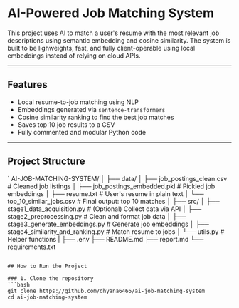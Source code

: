 # AI-Powered Job Matching System
This project uses AI to match a user's resume with the most relevant job descriptions using semantic embedding and cosine similarity. The system is built to be lighweights, fast, and fully client-operable using local embeddings instead of relying on cloud APIs.

---

## Features
- Local resume-to-job matching using NLP
- Embeddings generated via `sentence-transformers`
- Cosine similarity ranking to find the best job matches
- Saves top 10 job results to a  CSV
- Fully commented and modular Python code

---

## Project Structure
`
AI-JOB-MATCHING-SYSTEM/
│
├── data/
│ ├── job_postings_clean.csv # Cleaned job listings
│ ├── job_postings_embedded.pkl # Pickled job embeddings
│ ├── resume.txt # User's resume in plain text
│ └── top_10_similar_jobs.csv # Final output: top 10 matches
│
├── src/
│ ├── stage1_data_acquisition.py # (Optional) Collect data via API
│ ├── stage2_preprocessing.py # Clean and format job data
│ ├── stage3_generate_embeddings.py # Generate job embeddings
│ ├── stage4_similarity_and_ranking.py # Match resume to jobs
│ └── utils.py # Helper functions
|
├── .env
├── README.md
├── report.md
└── requirements.txt
``` 

## How to Run the Project

### 1. Clone the repository
```bash
git clone https://github.com/dhyana6466/ai-job-matching-system 
cd ai-job-matching-system

